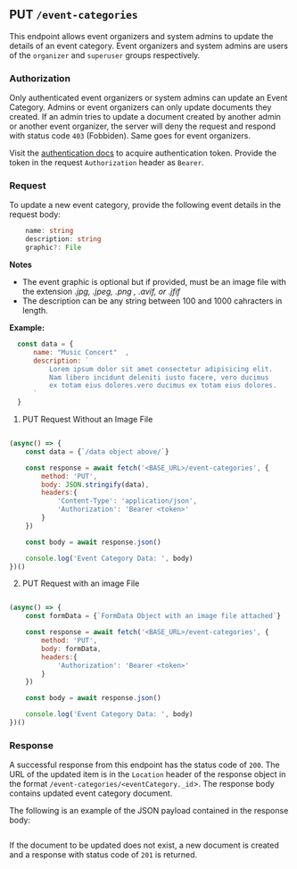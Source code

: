 ## PUT `/event-categories`

This endpoint allows event organizers and system admins to update the details of an event category. Event organizers and system admins are users of the `organizer` and `superuser` groups respectively.

### Authorization
Only authenticated event organizers or system admins can update an Event Category. Admins or event organizers can only update documents they created. If an admin tries to update a document created by another admin or another event organizer, the server will deny the request and respond with status code `403` (Fobbiden). Same goes for event organizers.

Visit the [authentication docs](../authentication/authentication.md) to acquire authentication token. Provide the token in the request `Authorization` header as `Bearer`.

### Request
To update a new event category, provide the following event details in the request body:

```typescript
    name: string
    description: string
    graphic?: File
```


**Notes**
- The event graphic is optional but if provided, must be an image file with the extension *.jpg, .jpeg, .png , .avif, or .jfif*
- The description can be any string between 100 and 1000 cahracters in length.

**Example:**

  ```javascript
    const data = {
        name: "Music Concert"  ,
        description: `
            Lorem ipsum dolor sit amet consectetur adipisicing elit. 
            Nam libero incidunt deleniti iusto facere, vero ducimus 
            ex totam eius dolores.vero ducimus ex totam eius dolores.
        `
    }
```

1. PUT Request Without an Image File

```javascript

(async() => {
    const data = {`/data object above/`}

    const response = await fetch('<BASE_URL>/event-categories', {
        method: 'PUT',
        body: JSON.stringify(data),
        headers:{
            'Content-Type': 'application/json',
            'Authorization': 'Bearer <token>'
        }
    })

    const body = await response.json()

    console.log('Event Category Data: ', body)
})()
```

2. PUT Request with an image File

```javascript

(async() => {
    const formData = {`FormData Object with an image file attached`}

    const response = await fetch('<BASE_URL>/event-categories', {
        method: 'PUT',
        body: formData,
        headers:{
            'Authorization': 'Bearer <token>'
        }
    })

    const body = await response.json()

    console.log('Event Category Data: ', body)
})()
```

### Response

A successful response from this endpoint has the status code of `200`. The URL of the updated item is in the `Location` header of the response object in the format `/event-categories/<eventCategory._id`>. The response body contains updated event category document. 

The following is an example of the JSON payload contained in the response body:

```json

```

If the document to be updated does not exist, a new document is created and a response with status code of `201` is returned.